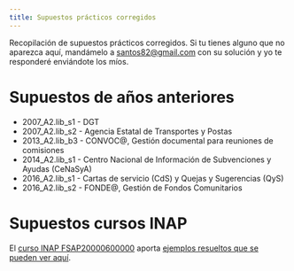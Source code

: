 ```yaml
---
title: Supuestos prácticos corregidos
---
```


Recopilación de supuestos prácticos corregidos.
Si tu tienes alguno que no aparezca aquí, mandámelo a [santos82@gmail.com](mailto:santos82@gmail.com?subject=GSI+supuestos+prácticos+resueltos)
con su solución y yo te responderé enviándote los míos.

# Supuestos de años anteriores

* 2007_A2.lib_s1 - DGT
* 2007_A2.lib_s2 - Agencia Estatal de Transportes y Postas
* 2013_A2.lib_b3 - CONVOC@, Gestión documental para reuniones de comisiones
* 2014_A2.lib_s1 - Centro Nacional de Información de Subvenciones y Ayudas (CeNaSyA)
* 2016_A2.lib_s1 - Cartas de servicio (CdS) y Quejas y Sugerencias (QyS)
* 2016_A2.lib_s2 - FONDE@, Gestión de Fondos Comunitarios

# Supuestos cursos INAP

El [curso INAP FSAP20000600000](https://campus.inap.es/v3/enrol/index.php?id=1808)
aporta [ejemplos resueltos que se pueden ver aquí]({filename}FSAP20000600000.md#supuestos).
